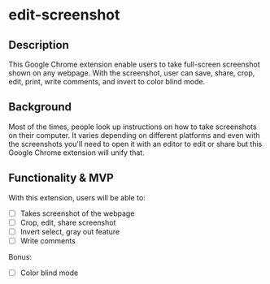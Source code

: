 # edit-screenshot

## Description

This Google Chrome extension enable users to take full-screen screenshot shown on any webpage.
With the screenshot, user can save, share, crop, edit, print, write comments, and invert to color blind mode.

## Background

Most of the times, people look up instructions on how to take screenshots on their computer. It varies depending on different platforms and even with the screenshots you'll need to open it with an editor to edit or share but this Google Chrome extension will unify that.

## Functionality & MVP

With this extension, users will be able to:

- [ ] Takes screenshot of the webpage
- [ ] Crop, edit, share screenshot
- [ ] Invert select, gray out feature
- [ ] Write comments

Bonus:

- [ ] Color blind mode

